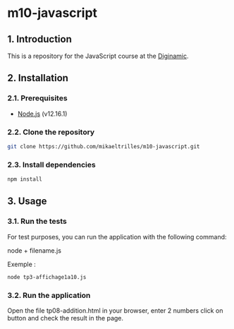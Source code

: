 # m10-javascript

## 1. Introduction

This is a repository for the JavaScript course at the [Diginamic](https://www.diginamic.fr/catalogue/developpement-web-et-mobile/formation-developpeur-fullstack-js/).

## 2. Installation

### 2.1. Prerequisites

- [Node.js](https://nodejs.org/en/) (v12.16.1)

### 2.2. Clone the repository

```bash
git clone https://github.com/mikaeltrilles/m10-javascript.git
```

### 2.3. Install dependencies

```bash
npm install
```

## 3. Usage

### 3.1. Run the tests

For test purposes, you can run the application with the following command:

node + filename.js

Exemple :

```bash
node tp3-affichage1a10.js
```

### 3.2. Run the application
  
  Open the file tp08-addition.html in your browser, enter 2 numbers click on button and check the result in the page.
